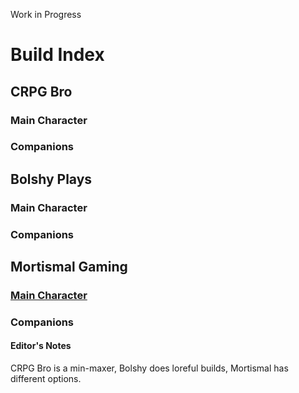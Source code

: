 Work in Progress

# Build Index

## CRPG Bro

### Main Character

### Companions

## Bolshy Plays

### Main Character

### Companions

## Mortismal Gaming

### [Main Character](https://)

### Companions

#### Editor's Notes

CRPG Bro is a min-maxer, Bolshy does loreful builds, Mortismal has different options.
